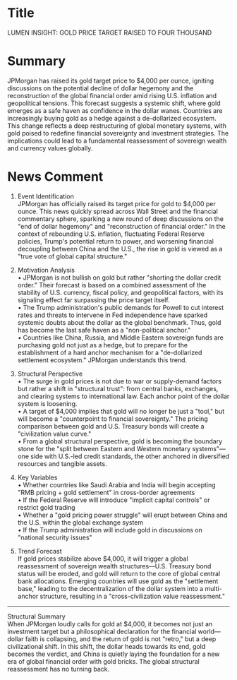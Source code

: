 # Title
LUMEN INSIGHT: GOLD PRICE TARGET RAISED TO FOUR THOUSAND

# Summary
JPMorgan has raised its gold target price to $4,000 per ounce, igniting discussions on the potential decline of dollar hegemony and the reconstruction of the global financial order amid rising U.S. inflation and geopolitical tensions. This forecast suggests a systemic shift, where gold emerges as a safe haven as confidence in the dollar wanes. Countries are increasingly buying gold as a hedge against a de-dollarized ecosystem. This change reflects a deep restructuring of global monetary systems, with gold poised to redefine financial sovereignty and investment strategies. The implications could lead to a fundamental reassessment of sovereign wealth and currency values globally.

# News Comment
1. Event Identification  
JPMorgan has officially raised its target price for gold to $4,000 per ounce. This news quickly spread across Wall Street and the financial commentary sphere, sparking a new round of deep discussions on the "end of dollar hegemony" and "reconstruction of financial order." In the context of rebounding U.S. inflation, fluctuating Federal Reserve policies, Trump's potential return to power, and worsening financial decoupling between China and the U.S., the rise in gold is viewed as a "true vote of global capital structure."

2. Motivation Analysis  
• JPMorgan is not bullish on gold but rather "shorting the dollar credit order." Their forecast is based on a combined assessment of the stability of U.S. currency, fiscal policy, and geopolitical factors, with its signaling effect far surpassing the price target itself.  
• The Trump administration's public demands for Powell to cut interest rates and threats to intervene in Fed independence have sparked systemic doubts about the dollar as the global benchmark. Thus, gold has become the last safe haven as a "non-political anchor."  
• Countries like China, Russia, and Middle Eastern sovereign funds are purchasing gold not just as a hedge, but to prepare for the establishment of a hard anchor mechanism for a "de-dollarized settlement ecosystem." JPMorgan understands this trend.

3. Structural Perspective  
• The surge in gold prices is not due to war or supply-demand factors but rather a shift in "structural trust": from central banks, exchanges, and clearing systems to international law. Each anchor point of the dollar system is loosening.  
• A target of $4,000 implies that gold will no longer be just a "tool," but will become a "counterpoint to financial sovereignty." The pricing comparison between gold and U.S. Treasury bonds will create a "civilization value curve."  
• From a global structural perspective, gold is becoming the boundary stone for the "split between Eastern and Western monetary systems"—one side with U.S.-led credit standards, the other anchored in diversified resources and tangible assets.

4. Key Variables  
• Whether countries like Saudi Arabia and India will begin accepting "RMB pricing + gold settlement" in cross-border agreements  
• If the Federal Reserve will introduce "implicit capital controls" or restrict gold trading  
• Whether a "gold pricing power struggle" will erupt between China and the U.S. within the global exchange system  
• If the Trump administration will include gold in discussions on "national security issues"

5. Trend Forecast  
If gold prices stabilize above $4,000, it will trigger a global reassessment of sovereign wealth structures—U.S. Treasury bond status will be eroded, and gold will return to the core of global central bank allocations. Emerging countries will use gold as the "settlement base," leading to the decentralization of the dollar system into a multi-anchor structure, resulting in a "cross-civilization value reassessment."

---

Structural Summary  
When JPMorgan loudly calls for gold at $4,000, it becomes not just an investment target but a philosophical declaration for the financial world—dollar faith is collapsing, and the return of gold is not "retro," but a deep civilizational shift. In this shift, the dollar heads towards its end, gold becomes the verdict, and China is quietly laying the foundation for a new era of global financial order with gold bricks. The global structural reassessment has no turning back.
